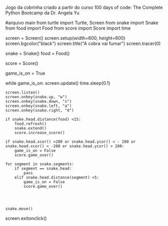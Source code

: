 Jogo da cobrinha criado a partir do curso 100 days of code: The Complete Python Bootcamp da Dr. Angela Yu


#arquivo main
from turtle import Turtle, Screen
from snake import Snake
from food import Food
from score import Score
import time


screen = Screen()
screen.setup(width=600, height=600)
screen.bgcolor("black")
screen.title("A cobra vai fumar")
screen.tracer(0)

snake = Snake()
food = Food()

score = Score()


game_is_on = True

while game_is_on:
    screen.update()
    time.sleep(0.1)
    
    screen.listen()
    screen.onkey(snake.up, "w")
    screen.onkey(snake.down, "s")
    screen.onkey(snake.left, "a")
    screen.onkey(snake.right, "d")
    
    if snake.head.distance(food) <15:
        food.refresh()
        snake.extend()
        score.increase_score()
        
    if snake.head.xcor() >280 or snake.head.ycor() < - 280 or snake.head.xcor() < -280 or snake.head.ycor() > 280:
        game_is_on = False
        score.game_over()
        
    for segment in snake.segments:
        if segment == snake.head:
            pass
        elif snake.head.distance(segment) <5:
            game_is_on = False
            score.game_over()
            
        

    
    snake.move()
    
    
    
screen.exitonclick()
